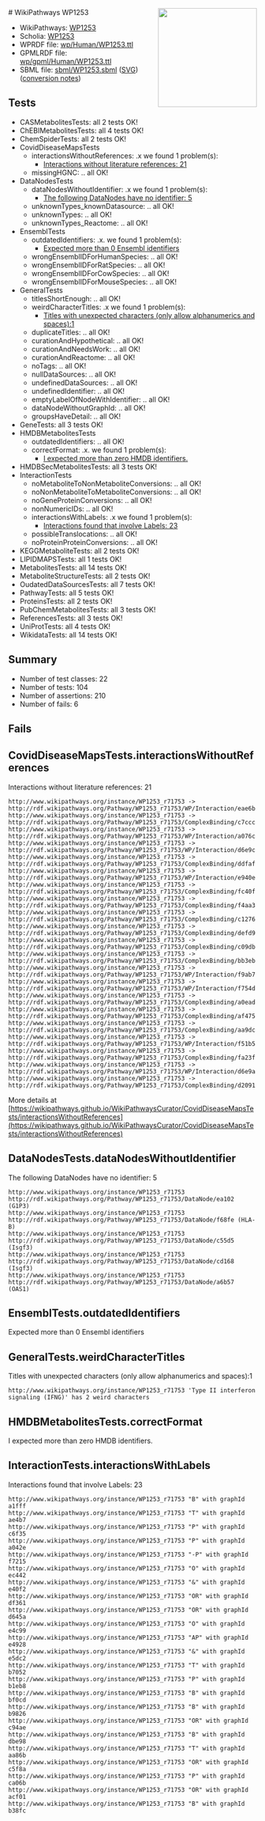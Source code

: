 <img style="float: right; width: 200px" src="../logo.png" />
# WikiPathways WP1253

* WikiPathways: [WP1253](https://identifiers.org/wikipathways:WP1253)
* Scholia: [WP1253](https://scholia.toolforge.org/wikipathways/WP1253)
* WPRDF file: [wp/Human/WP1253.ttl](../wp/Human/WP1253.ttl)
* GPMLRDF file: [wp/gpml/Human/WP1253.ttl](../wp/gpml/Human/WP1253.ttl)
* SBML file: [sbml/WP1253.sbml](../sbml/WP1253.sbml) ([SVG](../sbml/WP1253.svg)) ([conversion notes](../sbml/WP1253.txt))

## Tests
* CASMetabolitesTests: all 2 tests OK!
* ChEBIMetabolitesTests: all 4 tests OK!
* ChemSpiderTests: all 2 tests OK!
* CovidDiseaseMapsTests
    * interactionsWithoutReferences: .x we found 1 problem(s):
        * [Interactions without literature references: 21](#9701cd01)
    * missingHGNC: .. all OK!
* DataNodesTests
    * dataNodesWithoutIdentifier: .x we found 1 problem(s):
        * [The following DataNodes have no identifier: 5](#d2d32fa4)
    * unknownTypes_knownDatasource: .. all OK!
    * unknownTypes: .. all OK!
    * unknownTypes_Reactome: .. all OK!
* EnsemblTests
    * outdatedIdentifiers: .x. we found 1 problem(s):
        * [Expected more than 0 Ensembl identifiers](#f44398b7)
    * wrongEnsemblIDForHumanSpecies: .. all OK!
    * wrongEnsemblIDForRatSpecies: .. all OK!
    * wrongEnsemblIDForCowSpecies: .. all OK!
    * wrongEnsemblIDForMouseSpecies: .. all OK!
* GeneralTests
    * titlesShortEnough: .. all OK!
    * weirdCharacterTitles: .x we found 1 problem(s):
        * [Titles with unexpected characters (only allow alphanumerics and spaces):1](#fda87b3f)
    * duplicateTitles: .. all OK!
    * curationAndHypothetical: .. all OK!
    * curationAndNeedsWork: .. all OK!
    * curationAndReactome: .. all OK!
    * noTags: .. all OK!
    * nullDataSources: .. all OK!
    * undefinedDataSources: .. all OK!
    * undefinedIdentifier: .. all OK!
    * emptyLabelOfNodeWithIdentifier: .. all OK!
    * dataNodeWithoutGraphId: .. all OK!
    * groupsHaveDetail: .. all OK!
* GeneTests: all 3 tests OK!
* HMDBMetabolitesTests
    * outdatedIdentifiers: .. all OK!
    * correctFormat: .x. we found 1 problem(s):
        * [I expected more than zero HMDB identifiers.](#ad154c1e)
* HMDBSecMetabolitesTests: all 3 tests OK!
* InteractionTests
    * noMetaboliteToNonMetaboliteConversions: .. all OK!
    * noNonMetaboliteToMetaboliteConversions: .. all OK!
    * noGeneProteinConversions: .. all OK!
    * nonNumericIDs: .. all OK!
    * interactionsWithLabels: .x we found 1 problem(s):
        * [Interactions found that involve Labels: 23](#fe97a8da)
    * possibleTranslocations: .. all OK!
    * noProteinProteinConversions: .. all OK!
* KEGGMetaboliteTests: all 2 tests OK!
* LIPIDMAPSTests: all 1 tests OK!
* MetabolitesTests: all 14 tests OK!
* MetaboliteStructureTests: all 2 tests OK!
* OudatedDataSourcesTests: all 7 tests OK!
* PathwayTests: all 5 tests OK!
* ProteinsTests: all 2 tests OK!
* PubChemMetabolitesTests: all 3 tests OK!
* ReferencesTests: all 3 tests OK!
* UniProtTests: all 4 tests OK!
* WikidataTests: all 14 tests OK!


## Summary

* Number of test classes: 22
* Number of tests: 104
* Number of assertions: 210
* Number of fails: 6

## Fails

<a name="9701cd01" />

## CovidDiseaseMapsTests.interactionsWithoutReferences

Interactions without literature references: 21
```
http://www.wikipathways.org/instance/WP1253_r71753 -> http://rdf.wikipathways.org/Pathway/WP1253_r71753/WP/Interaction/eae6b
http://www.wikipathways.org/instance/WP1253_r71753 -> http://rdf.wikipathways.org/Pathway/WP1253_r71753/ComplexBinding/c7ccc
http://www.wikipathways.org/instance/WP1253_r71753 -> http://rdf.wikipathways.org/Pathway/WP1253_r71753/WP/Interaction/a076c
http://www.wikipathways.org/instance/WP1253_r71753 -> http://rdf.wikipathways.org/Pathway/WP1253_r71753/WP/Interaction/d6e9c
http://www.wikipathways.org/instance/WP1253_r71753 -> http://rdf.wikipathways.org/Pathway/WP1253_r71753/ComplexBinding/ddfaf
http://www.wikipathways.org/instance/WP1253_r71753 -> http://rdf.wikipathways.org/Pathway/WP1253_r71753/WP/Interaction/e940e
http://www.wikipathways.org/instance/WP1253_r71753 -> http://rdf.wikipathways.org/Pathway/WP1253_r71753/ComplexBinding/fc40f
http://www.wikipathways.org/instance/WP1253_r71753 -> http://rdf.wikipathways.org/Pathway/WP1253_r71753/ComplexBinding/f4aa3
http://www.wikipathways.org/instance/WP1253_r71753 -> http://rdf.wikipathways.org/Pathway/WP1253_r71753/ComplexBinding/c1276
http://www.wikipathways.org/instance/WP1253_r71753 -> http://rdf.wikipathways.org/Pathway/WP1253_r71753/ComplexBinding/defd9
http://www.wikipathways.org/instance/WP1253_r71753 -> http://rdf.wikipathways.org/Pathway/WP1253_r71753/ComplexBinding/c09db
http://www.wikipathways.org/instance/WP1253_r71753 -> http://rdf.wikipathways.org/Pathway/WP1253_r71753/ComplexBinding/bb3eb
http://www.wikipathways.org/instance/WP1253_r71753 -> http://rdf.wikipathways.org/Pathway/WP1253_r71753/WP/Interaction/f9ab7
http://www.wikipathways.org/instance/WP1253_r71753 -> http://rdf.wikipathways.org/Pathway/WP1253_r71753/WP/Interaction/f754d
http://www.wikipathways.org/instance/WP1253_r71753 -> http://rdf.wikipathways.org/Pathway/WP1253_r71753/ComplexBinding/a0ead
http://www.wikipathways.org/instance/WP1253_r71753 -> http://rdf.wikipathways.org/Pathway/WP1253_r71753/ComplexBinding/af475
http://www.wikipathways.org/instance/WP1253_r71753 -> http://rdf.wikipathways.org/Pathway/WP1253_r71753/ComplexBinding/aa9dc
http://www.wikipathways.org/instance/WP1253_r71753 -> http://rdf.wikipathways.org/Pathway/WP1253_r71753/WP/Interaction/f51b5
http://www.wikipathways.org/instance/WP1253_r71753 -> http://rdf.wikipathways.org/Pathway/WP1253_r71753/ComplexBinding/fa23f
http://www.wikipathways.org/instance/WP1253_r71753 -> http://rdf.wikipathways.org/Pathway/WP1253_r71753/WP/Interaction/d6e9a
http://www.wikipathways.org/instance/WP1253_r71753 -> http://rdf.wikipathways.org/Pathway/WP1253_r71753/ComplexBinding/d2091
```

More details at [https://wikipathways.github.io/WikiPathwaysCurator/CovidDiseaseMapsTests/interactionsWithoutReferences](https://wikipathways.github.io/WikiPathwaysCurator/CovidDiseaseMapsTests/interactionsWithoutReferences)

<a name="d2d32fa4" />

## DataNodesTests.dataNodesWithoutIdentifier

The following DataNodes have no identifier: 5
```
http://www.wikipathways.org/instance/WP1253_r71753 http://rdf.wikipathways.org/Pathway/WP1253_r71753/DataNode/ea102 (G1P3)
http://www.wikipathways.org/instance/WP1253_r71753 http://rdf.wikipathways.org/Pathway/WP1253_r71753/DataNode/f68fe (HLA-B)
http://www.wikipathways.org/instance/WP1253_r71753 http://rdf.wikipathways.org/Pathway/WP1253_r71753/DataNode/c55d5 (Isgf3)
http://www.wikipathways.org/instance/WP1253_r71753 http://rdf.wikipathways.org/Pathway/WP1253_r71753/DataNode/cd168 (Isgf3)
http://www.wikipathways.org/instance/WP1253_r71753 http://rdf.wikipathways.org/Pathway/WP1253_r71753/DataNode/a6b57 (OAS1)
```

<a name="f44398b7" />

## EnsemblTests.outdatedIdentifiers

Expected more than 0 Ensembl identifiers
<a name="fda87b3f" />

## GeneralTests.weirdCharacterTitles

Titles with unexpected characters (only allow alphanumerics and spaces):1
```
http://www.wikipathways.org/instance/WP1253_r71753 'Type II interferon signaling (IFNG)' has 2 weird characters
```

<a name="ad154c1e" />

## HMDBMetabolitesTests.correctFormat

I expected more than zero HMDB identifiers.
<a name="fe97a8da" />

## InteractionTests.interactionsWithLabels

Interactions found that involve Labels: 23
```
http://www.wikipathways.org/instance/WP1253_r71753 "B" with graphId a1fff
http://www.wikipathways.org/instance/WP1253_r71753 "T" with graphId ae4b7
http://www.wikipathways.org/instance/WP1253_r71753 "P" with graphId c6f35
http://www.wikipathways.org/instance/WP1253_r71753 "P" with graphId a042e
http://www.wikipathways.org/instance/WP1253_r71753 "-P" with graphId f7215
http://www.wikipathways.org/instance/WP1253_r71753 "O" with graphId ec442
http://www.wikipathways.org/instance/WP1253_r71753 "&" with graphId e40f2
http://www.wikipathways.org/instance/WP1253_r71753 "OR" with graphId df361
http://www.wikipathways.org/instance/WP1253_r71753 "OR" with graphId d645a
http://www.wikipathways.org/instance/WP1253_r71753 "O" with graphId e4c99
http://www.wikipathways.org/instance/WP1253_r71753 "AP" with graphId e4928
http://www.wikipathways.org/instance/WP1253_r71753 "&" with graphId e5dc2
http://www.wikipathways.org/instance/WP1253_r71753 "T" with graphId b7052
http://www.wikipathways.org/instance/WP1253_r71753 "P" with graphId b1eb8
http://www.wikipathways.org/instance/WP1253_r71753 "B" with graphId bf0cd
http://www.wikipathways.org/instance/WP1253_r71753 "B" with graphId b9826
http://www.wikipathways.org/instance/WP1253_r71753 "OR" with graphId c94ae
http://www.wikipathways.org/instance/WP1253_r71753 "B" with graphId dbe98
http://www.wikipathways.org/instance/WP1253_r71753 "T" with graphId aa86b
http://www.wikipathways.org/instance/WP1253_r71753 "OR" with graphId c5f8a
http://www.wikipathways.org/instance/WP1253_r71753 "P" with graphId ca06b
http://www.wikipathways.org/instance/WP1253_r71753 "OR" with graphId acf01
http://www.wikipathways.org/instance/WP1253_r71753 "B" with graphId b38fc
```

